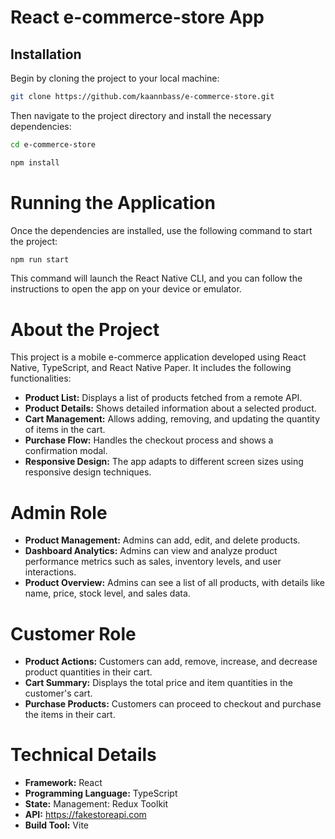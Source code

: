 # React e-commerce-store App

## Installation
Begin by cloning the project to your local machine:
```bash
git clone https://github.com/kaannbass/e-commerce-store.git
```
Then navigate to the project directory and install the necessary dependencies:
```bash
cd e-commerce-store
```
```bash
npm install
```
# Running the Application
Once the dependencies are installed, use the following command to start the project:
```bash
npm run start
```
This command will launch the React Native CLI, and you can follow the instructions to open the app on your device or emulator.

# About the Project
This project is a mobile e-commerce application developed using React Native, TypeScript, and React Native Paper. It includes the following functionalities:
- **Product List:** Displays a list of products fetched from a remote API.
- **Product Details:** Shows detailed information about a selected product.
- **Cart Management:** Allows adding, removing, and updating the quantity of items in the cart.
- **Purchase Flow:** Handles the checkout process and shows a confirmation modal.
- **Responsive Design:** The app adapts to different screen sizes using responsive design techniques.

# Admin Role
- **Product Management:** Admins can add, edit, and delete products.
- **Dashboard Analytics:** Admins can view and analyze product performance metrics such as sales, inventory levels, and user interactions.
- **Product Overview:** Admins can see a list of all products, with details like name, price, stock level, and sales data.
  
# Customer Role
- **Product Actions:** Customers can add, remove, increase, and decrease product quantities in their cart.
- **Cart Summary:** Displays the total price and item quantities in the customer's cart.
- **Purchase Products:** Customers can proceed to checkout and purchase the items in their cart.

# Technical Details
- **Framework:** React
- **Programming Language:** TypeScript
- **State:** Management: Redux Toolkit
- **API:** https://fakestoreapi.com
- **Build Tool:** Vite

